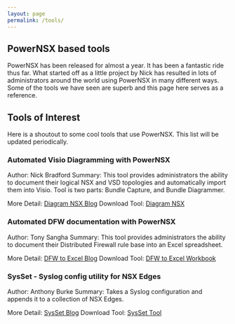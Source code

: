 ```yaml
---
layout: page
permalink: /tools/
---
```


## PowerNSX based tools

PowerNSX has been released for almost a year. It has been a fantastic ride thus far. What started off as a little project by Nick has resulted in lots of administrators around the world using PowerNSX in many different ways. Some of the tools we have seen are superb and this page here serves as a reference.


## Tools of Interest

Here is a shoutout to some cool tools that use PowerNSX. This list will be updated periodically.


### Automated Visio Diagramming with PowerNSX

Author: Nick Bradford
Summary: This tool provides administrators the ability to document their logical NSX and VSD topologies and automatically import them into Visio. Tool is two parts: Bundle Capture, and Bundle Diagrammer.

More Detail: [Diagram NSX Blog](https://powernsx.github.io/nsx/powernsx/visio/operations/2016/10/20/NSX-Visio-Diagramming-Tool.html)
Download Tool: [Diagram NSX](https://github.com/vmware/powernsx/tree/master/tools/DiagramNSX)


### Automated DFW documentation with PowerNSX

Author: Tony Sangha
Summary: This tool provides administrators the ability to document their Distributed Firewall rule base into an Excel spreadsheet.

More Detail: [DFW to Excel Blog](https://tonysangha.com/2016/10/20/documenting-the-nsx-v-dfw-with-powernsx/)
Download Tool: [DFW to Excel Workbook](https://github.com/tonysangha/PowerNSX-Scripts)


### SysSet - Syslog config utility for NSX Edges

Author: Anthony Burke
Summary: Takes a Syslog configuration and appends it to a collection of NSX Edges.

More Detail: [SysSet Blog](http://networkinferno.net/sysset-a-syslog-configuration-tool-for-nsx-edges)
Download Tool: [SysSet Tool](https://github.com/pandom/NSX-Scripts/tree/master/SysSet)

